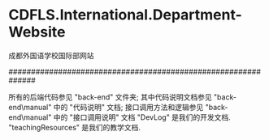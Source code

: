 # CDFLS.International.Department-Website
成都外国语学校国际部网站

##############################################################

所有的后端代码参见 "back-end" 文件夹;
其中代码说明文档参见 "back-end\manual" 中的 "代码说明" 文档;
接口调用方法和逻辑参见 "back-end\manual" 中的 "接口调用说明" 文档
"DevLog" 是我们的开发文档.
"teachingResources" 是我们的教学文档.
